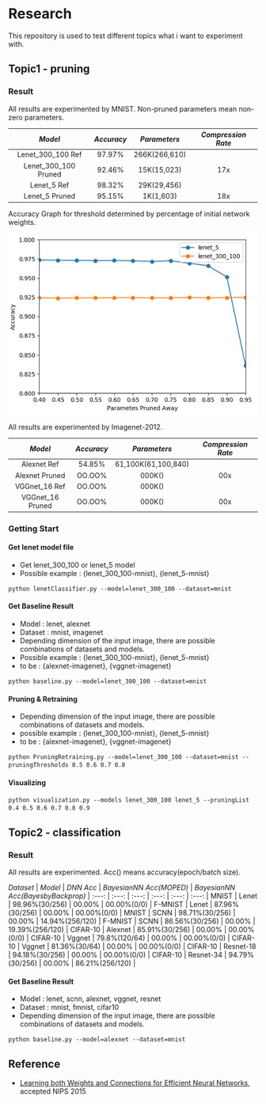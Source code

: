 # Research

This repository is used to test different topics what i want to experiment with.

## Topic1 - pruning

### Result

All results are experimented by MNIST.
Non-pruned parameters mean non-zero parameters.

*Model* | *Accuracy* | *Parameters* | *Compression Rate*
:---: | :---: | :---: | :---:  
Lenet_300_100 Ref | 97.97% | 266K(266,610) | 
Lenet_300_100 Pruned | 92.46% | 15K(15,023) | 17x 
Lenet_5 Ref | 98.32% | 29K(29,456) | 
Lenet_5 Pruned | 95.15% | 1K(1,603) | 18x 

Accuracy Graph for threshold determined by percentage of initial network weights.

<img src = 'saved_image/graph_image1.JPG'>

All results are experimented by Imagenet-2012.

*Model* | *Accuracy* | *Parameters* | *Compression Rate*
:---: | :---: | :---: | :---:
Alexnet Ref | 54.85% | 61,100K(61,100,840) |
Alexnet Pruned | OO.OO% | 000K() | 00x 
VGGnet_16 Ref | OO.OO% | 000K() | 
VGGnet_16 Pruned | OO.OO% | 000K() | 00x

### Getting Start
#### Get lenet model file
- Get lenet_300_100 or lenet_5 model 
- Possible example : {lenet_300_100-mnist}, {lenet_5-mnist}
```shell
python lenetClassifier.py --model=lenet_300_100 --dataset=mnist
```

#### Get Baseline Result
- Model : lenet, alexnet
- Dataset : mnist, imagenet
- Depending dimension of the input image, there are possible combinations of datasets and models.
- Possible example : {lenet_300_100-mnist}, {lenet_5-mnist}
- to be : {alexnet-imagenet}, {vggnet-imagenet}
```shell
python baseline.py --model=lenet_300_100 --dataset=mnist
```

#### Pruning & Retraining
- Depending dimension of the input image, there are possible combinations of datasets and models.
- possible example : {lenet_300_100-mnist}, {lenet_5-mnist}
- to be : {alexnet-imagenet}, {vggnet-imagenet}
```shell
python PruningRetraining.py --model=lenet_300_100 --dataset=mnist --pruningThresholds 0.5 0.6 0.7 0.8
```

#### Visualizing
```shell
python visualization.py --models lenet_300_100 lenet_5 --pruningList 0.4 0.5 0.6 0.7 0.8 0.9
```

## Topic2 - classification

### Result

All results are experimented. Acc() means accuracy(epoch/batch size).

*Dataset* | *Model* | *DNN Acc* | *BayesianNN Acc(MOPED)* | *BayesianNN Acc(BayesbyBackprop)* |
:---: | :---: | :---: | :---: | :---: | :---: |
MNIST | Lenet | 98.96%(30/256) | 00.00% | 00.00%(0/0) |
F-MNIST | Lenet | 87.96%(30/256) | 00.00% | 00.00%(0/0) |
MNIST | SCNN | 98.71%(30/256) | 00.00% | 14.94%(256/120) |
F-MNIST | SCNN | 86.56%(30/256) | 00.00% | 19.39%(256/120) |
CIFAR-10 | Alexnet | 85.91%(30/256) | 00.00% | 00.00%(0/0) |
CIFAR-10 | Vggnet | 79.8%(120/64) | 00.00% | 00.00%(0/0) |
CIFAR-10 | Vggnet | 81.36%(30/64) | 00.00% | 00.00%(0/0) |
CIFAR-10 | Resnet-18 | 94.18%(30/256) | 00.00% | 00.00%(0/0) |
CIFAR-10 | Resnet-34 | 94.79%(30/256) | 00.00% | 86.21%(256/120) |

#### Get Baseline Result
- Model : lenet, scnn, alexnet, vggnet, resnet
- Dataset : mnist, fmnist, cifar10
- Depending dimension of the input image, there are possible combinations of datasets and models.
```shell
python baseline.py --model=alexnet --dataset=mnist
```

## Reference
- [Learning both Weights and Connections for Efficient Neural Networks](https://papers.nips.cc/paper/5784-learning-both-weights-and-connections-for-efficient-neural-network.pdf), accepted NIPS 2015
